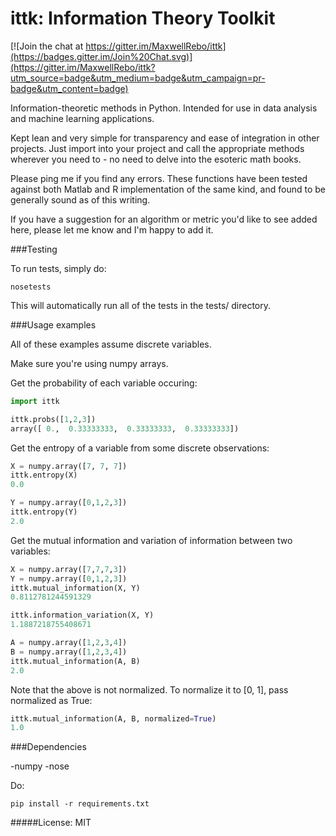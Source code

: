 ittk: Information Theory Toolkit
====

[![Join the chat at https://gitter.im/MaxwellRebo/ittk](https://badges.gitter.im/Join%20Chat.svg)](https://gitter.im/MaxwellRebo/ittk?utm_source=badge&utm_medium=badge&utm_campaign=pr-badge&utm_content=badge)

  Information-theoretic methods in Python.  Intended for use in data analysis and machine learning applications.

  Kept lean and very simple for transparency and ease of integration in other projects.  Just import into your project and call the appropriate methods wherever you need to - no need to delve into the esoteric math books.

  Please ping me if you find any errors.  These functions have been tested against both Matlab and R implementation of the same kind, and found to be generally sound as of this writing.

  If you have a suggestion for an algorithm or metric you'd like to see added here, please let me know and I'm happy to add it.

###Testing
    
To run tests, simply do:
```
nosetests
```

This will automatically run all of the tests in the tests/ directory.
  
###Usage examples

All of these examples assume discrete variables.

Make sure you're using numpy arrays.

Get the probability of each variable occuring:

```python
import ittk

ittk.probs([1,2,3])
array([ 0.,  0.33333333,  0.33333333,  0.33333333])
```

Get the entropy of a variable from some discrete observations:

```python
X = numpy.array([7, 7, 7])
ittk.entropy(X)
0.0

Y = numpy.array([0,1,2,3])
ittk.entropy(Y)
2.0
```

Get the mutual information and variation of information between two variables:

```python
X = numpy.array([7,7,7,3])
Y = numpy.array([0,1,2,3])
ittk.mutual_information(X, Y)
0.8112781244591329

ittk.information_variation(X, Y)
1.1887218755408671

A = numpy.array([1,2,3,4])
B = numpy.array([1,2,3,4])
ittk.mutual_information(A, B)
2.0
```

Note that the above is not normalized. To normalize it to [0, 1], pass normalized as True:

```python
ittk.mutual_information(A, B, normalized=True)
1.0
```
  
###Dependencies

  -numpy
  -nose
  
  Do:
  
  ```
  pip install -r requirements.txt
  ```
  
#####License: MIT
  
